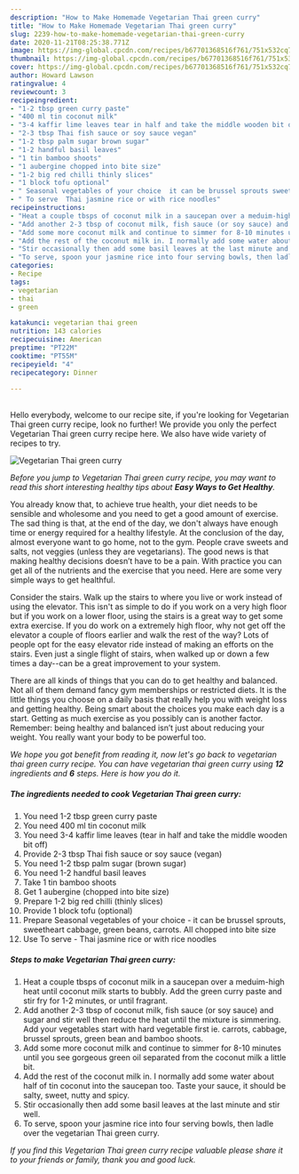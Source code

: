 ```yaml
---
description: "How to Make Homemade Vegetarian Thai green curry"
title: "How to Make Homemade Vegetarian Thai green curry"
slug: 2239-how-to-make-homemade-vegetarian-thai-green-curry
date: 2020-11-21T08:25:38.771Z
image: https://img-global.cpcdn.com/recipes/b67701368516f761/751x532cq70/vegetarian-thai-green-curry-recipe-main-photo.jpg
thumbnail: https://img-global.cpcdn.com/recipes/b67701368516f761/751x532cq70/vegetarian-thai-green-curry-recipe-main-photo.jpg
cover: https://img-global.cpcdn.com/recipes/b67701368516f761/751x532cq70/vegetarian-thai-green-curry-recipe-main-photo.jpg
author: Howard Lawson
ratingvalue: 4
reviewcount: 3
recipeingredient:
- "1-2 tbsp green curry paste"
- "400 ml tin coconut milk"
- "3-4 kaffir lime leaves tear in half and take the middle wooden bit off"
- "2-3 tbsp Thai fish sauce or soy sauce vegan"
- "1-2 tbsp palm sugar brown sugar"
- "1-2 handful basil leaves"
- "1 tin bamboo shoots"
- "1 aubergine chopped into bite size"
- "1-2 big red chilli thinly slices"
- "1 block tofu optional"
- " Seasonal vegetables of your choice  it can be brussel sprouts sweetheart cabbage green beans carrots All chopped into bite size"
- " To serve  Thai jasmine rice or with rice noodles"
recipeinstructions:
- "Heat a couple tbsps of coconut milk in a saucepan over a meduim-high heat until coconut milk starts to bubbly. Add the green curry paste and stir fry for 1-2 minutes, or until fragrant."
- "Add another 2-3 tbsp of coconut milk, fish sauce (or soy sauce) and sugar and stir well then reduce the heat until the mixture is simmering. Add your vegetables start with hard vegetable first ie. carrots, cabbage, brussel sprouts, green bean and bamboo shoots."
- "Add some more coconut milk and continue to simmer for 8-10 minutes until you see gorgeous green oil separated from the coconut milk a little bit."
- "Add the rest of the coconut milk in. I normally add some water about half of tin coconut into the saucepan too. Taste your sauce, it should be salty, sweet, nutty and spicy."
- "Stir occasionally then add some basil leaves at the last minute and stir well."
- "To serve, spoon your jasmine rice into four serving bowls, then ladle over the vegetarian Thai green curry."
categories:
- Recipe
tags:
- vegetarian
- thai
- green

katakunci: vegetarian thai green 
nutrition: 143 calories
recipecuisine: American
preptime: "PT22M"
cooktime: "PT55M"
recipeyield: "4"
recipecategory: Dinner

---
```

<br>
Hello everybody, welcome to our recipe site, if you're looking for Vegetarian Thai green curry recipe, look no further! We provide you only the perfect Vegetarian Thai green curry recipe here. We also have wide variety of recipes to try.
<br>


![Vegetarian Thai green curry](https://img-global.cpcdn.com/recipes/b67701368516f761/751x532cq70/vegetarian-thai-green-curry-recipe-main-photo.jpg)

<i>Before you jump to Vegetarian Thai green curry recipe, you may want to read this short interesting healthy tips about <strong>Easy Ways to Get Healthy</strong>.</i>

You already know that, to achieve true health, your diet needs to be sensible and wholesome and you need to get a good amount of exercise. The sad thing is that, at the end of the day, we don't always have enough time or energy required for a healthy lifestyle. At the conclusion of the day, almost everyone want to go home, not to the gym. People crave sweets and salts, not veggies (unless they are vegetarians). The good news is that making healthy decisions doesn’t have to be a pain. With practice you can get all of the nutrients and the exercise that you need. Here are some very simple ways to get healthful.

Consider the stairs. Walk up the stairs to where you live or work instead of using the elevator. This isn't as simple to do if you work on a very high floor but if you work on a lower floor, using the stairs is a great way to get some extra exercise. If you do work on a extremely high floor, why not get off the elevator a couple of floors earlier and walk the rest of the way? Lots of people opt for the easy elevator ride instead of making an efforts on the stairs. Even just a single flight of stairs, when walked up or down a few times a day--can be a great improvement to your system. 

There are all kinds of things that you can do to get healthy and balanced. Not all of them demand fancy gym memberships or restricted diets. It is the little things you choose on a daily basis that really help you with weight loss and getting healthy. Being smart about the choices you make each day is a start. Getting as much exercise as you possibly can is another factor. Remember: being healthy and balanced isn’t just about reducing your weight. You really want your body to be powerful too. 


<i>We hope you got benefit from reading it, now let's go back to vegetarian thai green curry recipe. You can have vegetarian thai green curry using <strong>12</strong> ingredients and <strong>6</strong> steps. Here is how you do it.
</i>

##### The ingredients needed to cook Vegetarian Thai green curry:

1. You need 1-2 tbsp green curry paste
1. You need 400 ml tin coconut milk
1. You need 3-4 kaffir lime leaves (tear in half and take the middle wooden bit off)
1. Provide 2-3 tbsp Thai fish sauce or soy sauce (vegan)
1. You need 1-2 tbsp palm sugar (brown sugar)
1. You need 1-2 handful basil leaves
1. Take 1 tin bamboo shoots
1. Get 1 aubergine (chopped into bite size)
1. Prepare 1-2 big red chilli (thinly slices)
1. Provide 1 block tofu (optional)
1. Prepare  Seasonal vegetables of your choice - it can be brussel sprouts, sweetheart cabbage, green beans, carrots. All chopped into bite size
1. Use  To serve - Thai jasmine rice or with rice noodles


##### Steps to make Vegetarian Thai green curry:

1. Heat a couple tbsps of coconut milk in a saucepan over a meduim-high heat until coconut milk starts to bubbly. Add the green curry paste and stir fry for 1-2 minutes, or until fragrant.
1. Add another 2-3 tbsp of coconut milk, fish sauce (or soy sauce) and sugar and stir well then reduce the heat until the mixture is simmering. Add your vegetables start with hard vegetable first ie. carrots, cabbage, brussel sprouts, green bean and bamboo shoots.
1. Add some more coconut milk and continue to simmer for 8-10 minutes until you see gorgeous green oil separated from the coconut milk a little bit.
1. Add the rest of the coconut milk in. I normally add some water about half of tin coconut into the saucepan too. Taste your sauce, it should be salty, sweet, nutty and spicy.
1. Stir occasionally then add some basil leaves at the last minute and stir well.
1. To serve, spoon your jasmine rice into four serving bowls, then ladle over the vegetarian Thai green curry.


<i>If you find this Vegetarian Thai green curry recipe valuable please share it to your friends or family, thank you and good luck.</i>

